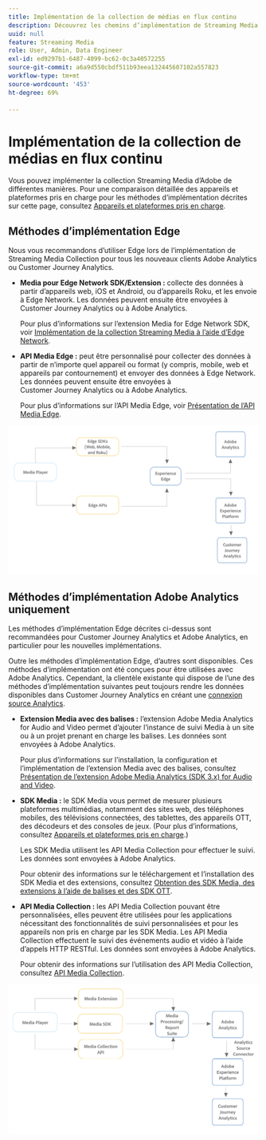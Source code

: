 ```yaml
---
title: Implémentation de la collection de médias en flux continu
description: Découvrez les chemins d’implémentation de Streaming Media Collection.
uuid: null
feature: Streaming Media
role: User, Admin, Data Engineer
exl-id: ed9297b1-6487-4099-bc62-0c3a40572255
source-git-commit: a6a9d550cbdf511b93eea132445607102a557823
workflow-type: tm+mt
source-wordcount: '453'
ht-degree: 69%

---
```


# Implémentation de la collection de médias en flux continu

Vous pouvez implémenter la collection Streaming Media d’Adobe de différentes manières. Pour une comparaison détaillée des appareils et plateformes pris en charge pour les méthodes d’implémentation décrites sur cette page, consultez [Appareils et plateformes pris en charge](/help/getting-started/supported-devices.md).

## Méthodes d’implémentation Edge

Nous vous recommandons d’utiliser Edge lors de l’implémentation de Streaming Media Collection pour tous les nouveaux clients Adobe Analytics ou Customer Journey Analytics.

* **Media pour Edge Network SDK/Extension :** collecte des données à partir d’appareils web, iOS et Android, ou d’appareils Roku, et les envoie à Edge Network. Les données peuvent ensuite être envoyées à Customer Journey Analytics ou à Adobe Analytics.

  Pour plus d’informations sur l’extension Media for Edge Network SDK, voir [ Implémentation de la collection Streaming Media à l’aide d’Edge Network](/help/implementation/edge/implementation-edge.md).

* **API Media Edge :** peut être personnalisé pour collecter des données à partir de n’importe quel appareil ou format (y compris, mobile, web et appareils par contournement) et envoyer des données à Edge Network. Les données peuvent ensuite être envoyées à Customer Journey Analytics ou à Adobe Analytics.

  Pour plus d’informations sur l’API Media Edge, voir [Présentation de l’API Media Edge](https://developer.adobe.com/cja-apis/docs/endpoints/media-edge/).

![Workflow CJA](assets/streaming-media-edge.png)

## Méthodes d’implémentation Adobe Analytics uniquement

Les méthodes d’implémentation Edge décrites ci-dessus sont recommandées pour Customer Journey Analytics et Adobe Analytics, en particulier pour les nouvelles implémentations.

Outre les méthodes d’implémentation Edge, d’autres sont disponibles. Ces méthodes d’implémentation ont été conçues pour être utilisées avec Adobe Analytics. Cependant, la clientèle existante qui dispose de l’une des méthodes d’implémentation suivantes peut toujours rendre les données disponibles dans Customer Journey Analytics en créant une [connexion source Analytics](https://experienceleague.adobe.com/docs/experience-platform/sources/ui-tutorials/create/adobe-applications/analytics.html?lang=fr).

* **Extension Media avec des balises :** l’extension Adobe Media Analytics for Audio and Video permet d’ajouter l’instance de suivi Media à un site ou à un projet prenant en charge les balises. Les données sont envoyées à Adobe Analytics.

  Pour plus d’informations sur l’installation, la configuration et l’implémentation de l’extension Media avec des balises, consultez [Présentation de l’extension Adobe Media Analytics (SDK 3.x) for Audio and Video](https://experienceleague.adobe.com/docs/experience-platform/tags/extensions/client/media-analytics-3x/overview.html?lang=fr).

* **SDK Media :** le SDK Media vous permet de mesurer plusieurs plateformes multimédias, notamment des sites web, des téléphones mobiles, des télévisions connectées, des tablettes, des appareils OTT, des décodeurs et des consoles de jeux. (Pour plus d’informations, consultez [Appareils et plateformes pris en charge](/help/getting-started/supported-devices.md).)

  Les SDK Media utilisent les API Media Collection pour effectuer le suivi. Les données sont envoyées à Adobe Analytics.

  Pour obtenir des informations sur le téléchargement et l’installation des SDK Media et des extensions, consultez [Obtention des SDK Media, des extensions à l’aide de balises et des SDK OTT](/help/getting-started/download-sdks.md).

* **API Media Collection :** les API Media Collection pouvant être personnalisées, elles peuvent être utilisées pour les applications nécessitant des fonctionnalités de suivi personnalisées et pour les appareils non pris en charge par les SDK Media. Les API Media Collection effectuent le suivi des événements audio et vidéo à l’aide d’appels HTTP RESTful. Les données sont envoyées à Adobe Analytics.

  Pour obtenir des informations sur l’utilisation des API Media Collection, consultez [API Media Collection](media-collection-api/mc-api-overview.md).


![Workflow Analytics](assets/analytics-implementation.png)

<!--
(Not sure if we need the following paragraph and graphic. Paragraph is somewhat redundant with the intro paragraph of this article)
Choose the implementation method depending on the supported platforms. Some players are not supported by the Media SDKs or the Adobe Experience Platform Media Extensions. The Media Collection APIs provide a way to support those players. For information on supported devices, see [Supported devices and platforms](/help/getting-started/supported-devices.md).

![Media Flow](media-sdk/assets/choose-media-flow2.png)
-->
